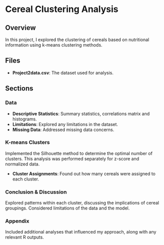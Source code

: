 #  Cereal Clustering Analysis

## Overview

In this project, I explored the clustering of cereals based on nutritional information using k-means clustering methods.

## Files

- **Project2data.csv**: The dataset used for analysis.

## Sections

### Data


* **Descriptive Statistics**: Summary statistics, correlations matrix and histograms. 
* **Limitations**: Explored any limitations in the dataset.
* **Missing Data**: Addressed missing data concerns.

### K-means Clusters

Implemented the Silhouette method to determine the optimal number of clusters. This analysis was performed separately for z-score and normalized data.

* **Cluster Assignments**: Found out how many cereals were assigned to each cluster.

### Conclusion & Discussion

Explored patterns within each cluster, discussing the implications of cereal groupings. Considered limitations of the data and the model.

### Appendix

Included additional analyses that influenced my approach, along with any relevant R outputs.



